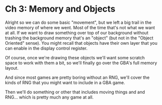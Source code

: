 # Ch 3: Memory and Objects

Alright so we can do some basic "movement", but we left a big trail in the video
memory of where we went. Most of the time that's not what we want at all. If we
want to draw something over top of our background without trashing the
background memory that's an "object" (but not in the "Object Oriented" sense).
You might recall that objects have their own layer that you can enable in the
display control register.

Of course, once we're drawing these objects we'll want some scratch space to
work with them a bit, so we'll finally go over the GBA's full memory layout.

And since most games are pretty boring without an RNG, we'll cover the kinds of
RNG that you might want to include in a GBA game.

Then we'll do something or other that includes moving things and and RNG...
which is pretty much any game at all.
